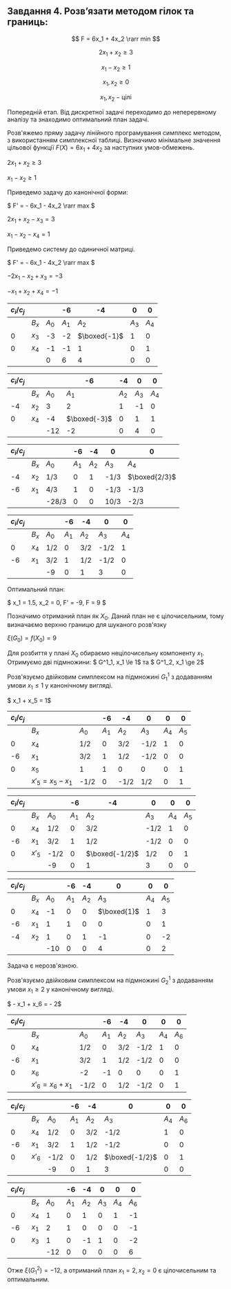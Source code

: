 ## Завдання 4. Розв’язати методом гілок та границь:

$$ F = 6x_1 + 4x_2 \rarr min $$

$$ 2x_1 + x_2 \ge 3 $$

$$ x_1 - x_2 \ge 1 $$

$$ x_1, x_2 \ge 0 $$

$$ x_1, x_2 - \text{цілі} $$

Попередній етап.
Від дискретної задачі переходимо до неперервному аналізу та знаходимо оптимальний план задачі.

Розв'яжемо пряму задачу лінійного програмування симплекс методом, з використанням симплексної таблиці.
Визначимо мінімальне значення цільової функції $F(X) = 6x_1+4x_2$ за наступних умов-обмежень.

$2x_1+x_2 \ge 3$

$x_1-x_2 \ge 1$

Приведемо задачу до канонічної форми:

$ F' = - 6x_1 - 4x_2 \rarr max $

$2x_1+x_2-x_3 = 3$

$x_1-x_2-x_4 = 1$

Приведемо систему до одиничної матриці.


$ F' = - 6x_1 - 4x_2 \rarr max $

$- 2x_1 - x_2 + x_3 = - 3$

$- x_1 + x_2 + x_4 = -1$


| $c_i/c_j$ |       |       | -6    | -4           | 0     | 0     |
| --------- | ----- | ----- | ----- | ------------ | ----- | ----- |
|           | $B_x$ | $A_0$ | $A_1$ | $A_2$        | $A_3$ | $A_4$ |
| 0         | $x_3$ | -3    | -2    | $\boxed{-1}$ | 1     | 0     |
| 0         | $x_4$ | -1    | -1    | 1            | 0     | 1     |
|           |       | 0     | 6     | 4            | 0     | 0     |

| $c_i/c_j$ |       |       | -6           | -4    | 0     | 0     |
| --------- | ----- | ----- | ------------ | ----- | ----- | ----- |
|           | $B_x$ | $A_0$ | $A_1$        | $A_2$ | $A_3$ | $A_4$ |
| -4        | $x_2$ | 3     | 2            | 1     | -1    | 0     |
| 0         | $x_4$ | -4    | $\boxed{-3}$ | 0     | 1     | 1     |
|           |       | -12   | -2           | 0     | 4     | 0     |

| $c_i/c_j$ |       |       | -6    | -4    | 0     | 0             |
| --------- | ----- | ----- | ----- | ----- | ----- | ------------- |
|           | $B_x$ | $A_0$ | $A_1$ | $A_2$ | $A_3$ | $A_4$         |
| -4        | $x_2$ | 1/3   | 0     | 1     | -1/3  | $\boxed{2/3}$ |
| -6        | $x_1$ | 4/3   | 1     | 0     | -1/3  | -1/3          |
|           |       | -28/3 | 0     | 0     | 10/3  | -2/3          |

| $c_i/c_j$ |       |       | -6    | -4    | 0     | 0     |
| --------- | ----- | ----- | ----- | ----- | ----- | ----- |
|           | $B_x$ | $A_0$ | $A_1$ | $A_2$ | $A_3$ | $A_4$ |
| 0         | $x_4$ | 1/2   | 0     | 3/2   | -1/2  | 1     |
| -6        | $x_1$ | 3/2   | 1     | 1/2   | -1/2  | 0     |
|           |       | -9    | 0     | 1     | 3     | 0     |

Оптимальний план:

$ x_1 = 1.5, x_2 = 0, F' = -9, F = 9 $

Позначимо отриманий план  як $X_0$. Даний план не є цілочисельним, тому визначаємо верхню границю для шуканого розв'язку 

$\xi(G_0) = f(X_0) = 9$

Для розбиття у плані $X_0$ обираємо нецілочисельну компоненту $x_1$. Отримуємо дві підмножини: $ G^1_1, x_1 \le 1$ та $ G^1_2, x_1 \ge 2$

Розв'язуємо двійковим симплексом на підмножині $G^1_1$ з додаванням умови $x_1 \le 1$ у канонічному вигляді.

$ x_1 + x_5 = 1$

| $c_i/c_j$ |                |       | -6    | -4    | 0     | 0     | 0     |
| --------- | -------------- | ----- | ----- | ----- | ----- | ----- | ----- |
|           | $B_x$          | $A_0$ | $A_1$ | $A_2$ | $A_3$ | $A_4$ | $A_5$ |
| 0         | $x_4$          | 1/2   | 0     | 3/2   | -1/2  | 1     | 0     |
| -6        | $x_1$          | 3/2   | 1     | 1/2   | -1/2  | 0     | 0     |
| 0         | $x_5$          | 1     | 1     | 0     | 0     | 0     | 1     |
|           | $x'_5=x_5-x_1$ | -1/2  | 0     | -1/2  | 1/2   | 0     | 1     |

| $c_i/c_j$ |        |       | -6    | -4             | 0     | 0     | 0     |
| --------- | ------ | ----- | ----- | -------------- | ----- | ----- | ----- |
|           | $B_x$  | $A_0$ | $A_1$ | $A_2$          | $A_3$ | $A_4$ | $A_5$ |
| 0         | $x_4$  | 1/2   | 0     | 3/2            | -1/2  | 1     | 0     |
| -6        | $x_1$  | 3/2   | 1     | 1/2            | -1/2  | 0     | 0     |
| 0         | $x'_5$ | -1/2  | 0     | $\boxed{-1/2}$ | 1/2   | 0     | 1     |
|           |        | -9    | 0     | 1              | 3     | 0     | 0     |

| $c_i/c_j$ |       |       | -6    | -4    | 0           | 0     | 0     |
| --------- | ----- | ----- | ----- | ----- | ----------- | ----- | ----- |
|           | $B_x$ | $A_0$ | $A_1$ | $A_2$ | $A_3$       | $A_4$ | $A_5$ |
| 0         | $x_4$ | -1    | 0     | 0     | $\boxed{1}$ | 1     | 3     |
| -6        | $x_1$ | 1     | 1     | 0     | 0           | 0     | 1     |
| -4        | $x_2$ | 1     | 0     | 1     | -1          | 0     | -2    |
|           |       | -10   | 0     | 0     | 4           | 0     | 2     |

Задача є нерозв'язною.

Розв'язуємо двійковим симплексом на підмножині $G^1_2$ з додаванням умови $x_1 \ge 2$ у канонічному вигляді.

$ - x_1 + x_6 = - 2$

| $c_i/c_j$ |                |       | -6    | -4    | 0     | 0     | 0     |
| --------- | -------------- | ----- | ----- | ----- | ----- | ----- | ----- |
|           | $B_x$          | $A_0$ | $A_1$ | $A_2$ | $A_3$ | $A_4$ | $A_6$ |
| 0         | $x_4$          | 1/2   | 0     | 3/2   | -1/2  | 1     | 0     |
| -6        | $x_1$          | 3/2   | 1     | 1/2   | -1/2  | 0     | 0     |
| 0         | $x_6$          | -2    | -1    | 0     | 0     | 0     | 1     |
|           | $x'_6=x_6+x_1$ | -1/2  | 0     | 1/2   | -1/2  | 0     | 1     |

| $c_i/c_j$ |        |       | -6    | -4    | 0              | 0     | 0     |
| --------- | ------ | ----- | ----- | ----- | -------------- | ----- | ----- |
|           | $B_x$  | $A_0$ | $A_1$ | $A_2$ | $A_3$          | $A_4$ | $A_6$ |
| 0         | $x_4$  | 1/2   | 0     | 3/2   | -1/2           | 1     | 0     |
| -6        | $x_1$  | 3/2   | 1     | 1/2   | -1/2           | 0     | 0     |
| 0         | $x'_6$ | -1/2  | 0     | 1/2   | $\boxed{-1/2}$ | 0     | 1     |
|           |        | -9    | 0     | 1     | 3              | 0     | 0     |

| $c_i/c_j$ |       |       | -6    | -4    | 0     | 0     | 0     |
| --------- | ----- | ----- | ----- | ----- | ----- | ----- | ----- |
|           | $B_x$ | $A_0$ | $A_1$ | $A_2$ | $A_3$ | $A_4$ | $A_6$ |
| 0         | $x_4$ | 1     | 0     | 1     | 0     | 1     | -1    |
| -6        | $x_1$ | 2     | 1     | 0     | 0     | 0     | -1    |
| 0         | $x_3$ | 1     | 0     | -1    | 1     | 0     | -2    |
|           |       | -12   | 0     | 0     | 0     | 0     | 6     |

Отже $\xi(G_1^2) = -12$, а отриманий план $x_1=2, x_2=0$ є цілочисельним та оптимальним.

